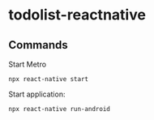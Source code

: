 # todolist-reactnative

## Commands

Start Metro
```
npx react-native start
```

Start application:
```
npx react-native run-android
```
